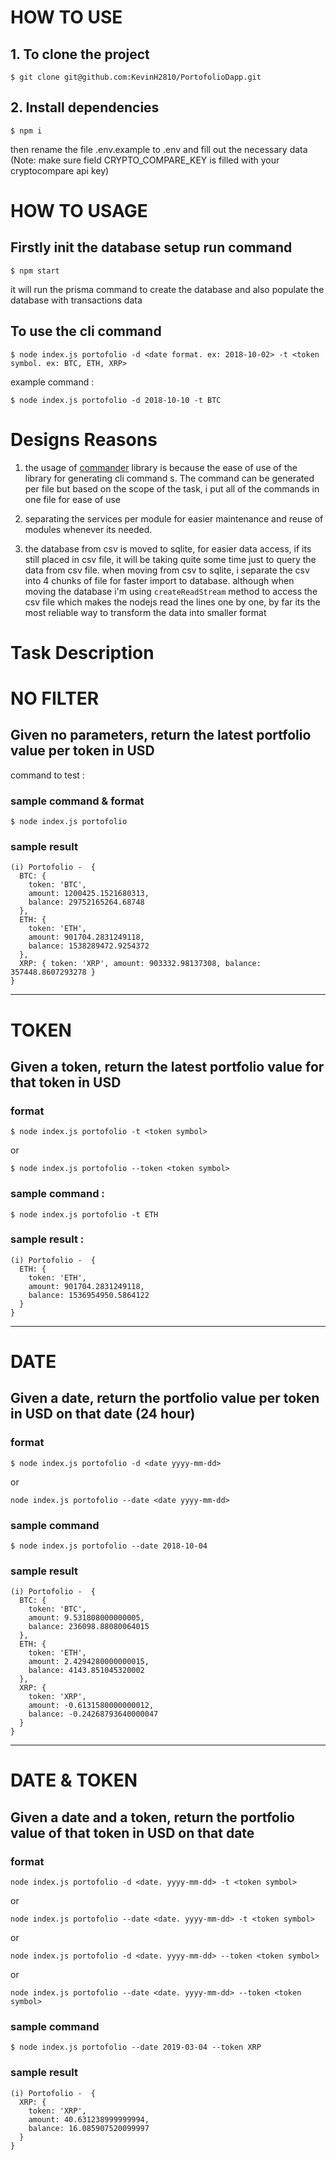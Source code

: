 # HOW TO USE
## 1. To clone the project
```
$ git clone git@github.com:KevinH2810/PortofolioDapp.git
```

## 2. Install dependencies
```
$ npm i
```

then rename the file .env.example to .env and fill out the necessary data
(Note: make sure field CRYPTO_COMPARE_KEY is filled with your cryptocompare api key)

# HOW TO USAGE

## Firstly init the database setup run command 
```
$ npm start
```
it will run the prisma command to create the database and also populate the database with transactions data

## To use the cli command
```
$ node index.js portofolio -d <date format. ex: 2018-10-02> -t <token symbol. ex: BTC, ETH, XRP>
```
example command : 
```
$ node index.js portofolio -d 2018-10-10 -t BTC
```


# Designs Reasons
1. the usage of [commander](https://www.npmjs.com/package/commander#declaring-program-variable) library is because the ease of use of the library for generating cli command   s. The command can be generated per file but based on the scope of the task, i put all of the commands in one file for ease of use

2. separating the services per module for easier maintenance and reuse of modules whenever its needed. 

3. the database from csv is moved to sqlite, for easier data access, if its still placed in csv file, it will be taking quite some time just to query the data from csv file. when moving from csv to sqlite, i separate the csv into 4 chunks of file for faster import to database. although when moving the database i'm using `createReadStream` method to access the csv file which makes the nodejs read the lines one by one, by far its the most reliable way to transform the data into smaller format

# Task Description
# NO FILTER
## Given no parameters, return the latest portfolio value per token in USD
command to test : 
### sample command & format 
```
$ node index.js portofolio
```

### sample result
```
(i) Portofolio -  {
  BTC: {
    token: 'BTC',
    amount: 1200425.1521680313,
    balance: 29752165264.68748
  },
  ETH: {
    token: 'ETH',
    amount: 901704.2831249118,
    balance: 1538289472.9254372
  },
  XRP: { token: 'XRP', amount: 903332.98137308, balance: 357448.8607293278 }
}
```
----------------------------------------------------------------
# TOKEN
## Given a token, return the latest portfolio value for that token in USD
### format 
```
$ node index.js portofolio -t <token symbol>
```
or
```
$ node index.js portofolio --token <token symbol>
```
### sample command : 
```
$ node index.js portofolio -t ETH
```
### sample result :
```
(i) Portofolio -  {
  ETH: {
    token: 'ETH',
    amount: 901704.2831249118,
    balance: 1536954950.5864122
  }
}
```
----------------------------------------------------------------
# DATE
## Given a date, return the portfolio value per token in USD on that date (24 hour)
### format 
```
$ node index.js portofolio -d <date yyyy-mm-dd>
```
or
```
node index.js portofolio --date <date yyyy-mm-dd>
```
### sample command
```
$ node index.js portofolio --date 2018-10-04
```

### sample result
```
(i) Portofolio -  {
  BTC: {
    token: 'BTC',
    amount: 9.531808000000005,
    balance: 236098.88080064015
  },
  ETH: {
    token: 'ETH',
    amount: 2.4294280000000015,
    balance: 4143.851045320002
  },
  XRP: {
    token: 'XRP',
    amount: -0.6131580000000012,
    balance: -0.24268793640000047
  }
}
```
----------------------------------------------------------------
# DATE & TOKEN
## Given a date and a token, return the portfolio value of that token in USD on that date
### format 
```
node index.js portofolio -d <date. yyyy-mm-dd> -t <token symbol>
```
or
```
node index.js portofolio --date <date. yyyy-mm-dd> -t <token symbol>
```
or
```
node index.js portofolio -d <date. yyyy-mm-dd> --token <token symbol>
```
or
```
node index.js portofolio --date <date. yyyy-mm-dd> --token <token symbol>
```
### sample command
```
$ node index.js portofolio --date 2019-03-04 --token XRP
```

### sample result 
```
(i) Portofolio -  {
  XRP: {
    token: 'XRP',
    amount: 40.631238999999994,
    balance: 16.085907520099997
  }
}
```